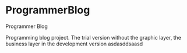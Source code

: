 # ProgrammerBlog
Programmer Blog 

Programming blog project. The trial version without the graphic layer, the business layer in the development version
asdasddsaasd